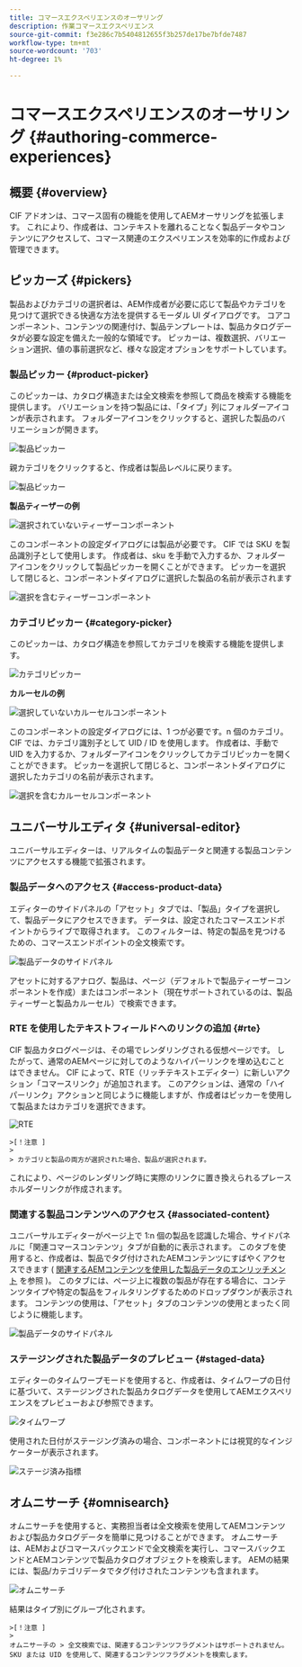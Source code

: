 ```yaml
---
title: コマースエクスペリエンスのオーサリング
description: 作業コマースエクスペリエンス
source-git-commit: f3e286c7b5404812655f3b257de17be7bfde7487
workflow-type: tm+mt
source-wordcount: '703'
ht-degree: 1%

---
```


# コマースエクスペリエンスのオーサリング {#authoring-commerce-experiences}

## 概要 {#overview}

CIF アドオンは、コマース固有の機能を使用してAEMオーサリングを拡張します。 これにより、作成者は、コンテキストを離れることなく製品データやコンテンツにアクセスして、コマース関連のエクスペリエンスを効率的に作成および管理できます。

## ピッカーズ {#pickers}

製品およびカテゴリの選択者は、AEM作成者が必要に応じて製品やカテゴリを見つけて選択できる快適な方法を提供するモーダル UI ダイアログです。 コアコンポーネント、コンテンツの関連付け、製品テンプレートは、製品カタログデータが必要な設定を備えた一般的な領域です。 ピッカーは、複数選択、バリエーション選択、値の事前選択など、様々な設定オプションをサポートしています。

### 製品ピッカー {#product-picker}

このピッカーは、カタログ構造または全文検索を参照して商品を検索する機能を提供します。 バリエーションを持つ製品には、「タイプ」列にフォルダーアイコンが表示されます。 フォルダーアイコンをクリックすると、選択した製品のバリエーションが開きます。

![製品ピッカー](/help/commerce/cif/assets/authoring/product-picker.png)

親カテゴリをクリックすると、作成者は製品レベルに戻ります。

![製品ピッカー](/help/commerce/cif/assets/authoring/product-picker-variation.png)

**製品ティーザーの例**

![選択されていないティーザーコンポーネント](/help/commerce/cif/assets/authoring/teaser_component_without_selection.png)

このコンポーネントの設定ダイアログには製品が必要です。 CIF では SKU を製品識別子として使用します。 作成者は、sku を手動で入力するか、フォルダーアイコンをクリックして製品ピッカーを開くことができます。 ピッカーを選択して閉じると、コンポーネントダイアログに選択した製品の名前が表示されます

![選択を含むティーザーコンポーネント](/help/commerce/cif/assets/authoring/teaser_component_with_selection.png)

### カテゴリピッカー {#category-picker}

このピッカーは、カタログ構造を参照してカテゴリを検索する機能を提供します。

![カテゴリピッカー](/help/commerce/cif/assets/authoring/category-picker.png)

**カルーセルの例**

![選択していないカルーセルコンポーネント](/help/commerce/cif/assets/authoring/carousel_component_without_selection.png)

このコンポーネントの設定ダイアログには、1 つが必要です。n 個のカテゴリ。 CIF では、カテゴリ識別子として UID / ID を使用します。 作成者は、手動で UID を入力するか、フォルダーアイコンをクリックしてカテゴリピッカーを開くことができます。 ピッカーを選択して閉じると、コンポーネントダイアログに選択したカテゴリの名前が表示されます。

![選択を含むカルーセルコンポーネント](/help/commerce/cif/assets/authoring/carousel_component_with_selection.png)

## ユニバーサルエディタ {#universal-editor}

ユニバーサルエディターは、リアルタイムの製品データと関連する製品コンテンツにアクセスする機能で拡張されます。

### 製品データへのアクセス {#access-product-data}

エディターのサイドパネルの「アセット」タブでは、「製品」タイプを選択して、製品データにアクセスできます。 データは、設定されたコマースエンドポイントからライブで取得されます。 このフィルターは、特定の製品を見つけるための、コマースエンドポイントの全文検索です。

![製品データのサイドパネル](/help/commerce/cif/assets/authoring/products-side-panel.png)

アセットに対するアナログ、製品は、ページ（デフォルトで製品ティーザーコンポーネントを作成）またはコンポーネント（現在サポートされているのは、製品ティーザーと製品カルーセル）で検索できます。

### RTE を使用したテキストフィールドへのリンクの追加 {#rte}

CIF 製品カタログページは、その場でレンダリングされる仮想ページです。 したがって、通常のAEMページに対してのようなハイパーリンクを埋め込むことはできません。 CIF によって、RTE（リッチテキストエディター）に新しいアクション「コマースリンク」が追加されます。 このアクションは、通常の「ハイパーリンク」アクションと同じように機能しますが、作成者はピッカーを使用して製品またはカテゴリを選択できます。

![RTE](/help/commerce/cif/assets/authoring/RTE.png)

    >[！注意 ]
    >
    > カテゴリと製品の両方が選択された場合、製品が選択されます。

これにより、ページのレンダリング時に実際のリンクに置き換えられるプレースホルダーリンクが作成されます。

### 関連する製品コンテンツへのアクセス {#associated-content}

ユニバーサルエディターがページ上で 1:n 個の製品を認識した場合、サイドパネルに「関連コマースコンテンツ」タブが自動的に表示されます。 このタブを使用すると、作成者は、製品でタグ付けされたAEMコンテンツにすばやくアクセスできます ( [関連するAEMコンテンツを使用した製品データのエンリッチメント](./enrich-product-associated-content.md) を参照 )。 このタブには、ページ上に複数の製品が存在する場合に、コンテンツタイプや特定の製品をフィルタリングするためのドロップダウンが表示されます。 コンテンツの使用は、「アセット」タブのコンテンツの使用とまったく同じように機能します。

![製品データのサイドパネル](/help/commerce/cif/assets/authoring/associated-commerce-content-tab.png)

### ステージングされた製品データのプレビュー {#staged-data}

エディターのタイムワープモードを使用すると、作成者は、タイムワープの日付に基づいて、ステージングされた製品カタログデータを使用してAEMエクスペリエンスをプレビューおよび参照できます。

![タイムワープ](/help/commerce/cif/assets/authoring/timewarp.png)

使用された日付がステージング済みの場合、コンポーネントには視覚的なインジケーターが表示されます。

![ステージ済み指標](/help/commerce/cif/assets/authoring/staged-indicator.png)

## オムニサーチ {#omnisearch}

オムニサーチを使用すると、実務担当者は全文検索を使用してAEMコンテンツおよび製品カタログデータを簡単に見つけることができます。 オムニサーチは、AEMおよびコマースバックエンドで全文検索を実行し、コマースバックエンドとAEMコンテンツで製品カタログオブジェクトを検索します。 AEMの結果には、製品/カテゴリデータでタグ付けされたコンテンツも含まれます。

![オムニサーチ](/help/commerce/cif/assets/authoring/omnisearch.png)

結果はタイプ別にグループ化されます。

    >[！注意 ]
    >
    オムニサーチの > 全文検索では、関連するコンテンツフラグメントはサポートされません。 SKU または UID を使用して、関連するコンテンツフラグメントを検索します。
